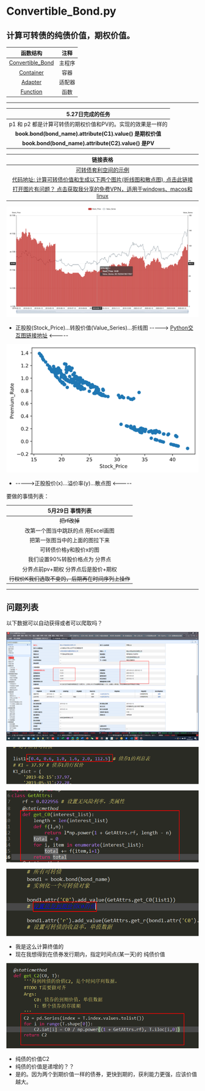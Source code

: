 # Convertible_Bond.py
## 计算可转债的纯债价值，期权价值。



|                           函数结构                           |  注释  |
| :----------------------------------------------------------: | :----: |
| [Convertible_Bond](https://github.com/FinTechNJU/Bond/blob/master/Convertible_Bond.py) | 主程序 |
| [Container](https://github.com/FinTechNJU/Bond/blob/master/Container.py) |  容器  |
| [Adapter](https://github.com/FinTechNJU/Bond/blob/master/Adapter.py) | 适配器 |
| [Function](https://github.com/FinTechNJU/Bond/blob/master/Function.py) |  函数  |



------



|                      5.27日完成的任务                       |
| :---------------------------------------------------------: |
| p1 和 p2 都是计算可转债的期权价值和PV的。实现的效果是一样的 |
|  **book.bond(bond_name).attribute(C1).value() 是期权价值**  |
|    **book.bond(bond_name).attribute(C2).value() 是PV**     |


|                     链接表格                      |
| :---------------------------------------------------------: |
|[可转债套利空间的示例](https://github.com/FinTechNJU/ConvertibleBond/blob/master/output/128054.SZ.csv)|
|[代码地址: 计算可转债价值和生成以下两个图片(折线图和散点图), 点击此链接](https://github.com/FinTechNJU/Bond/blob/master/p1.py)  |
|[打开图片有问题？ 点击获取我分享的免费VPN，适用于windows、macos和linux](https://github.com/FinTechNJU/Tutorial/issues/2)|




![](asset/image-20200530013008868-0773878.png)

* 正股股(Stock_Price)...转股价值(Value_Series)...折线图 -----> [Python交互图链接地址](https://fintechnju.github.io/Bond/output/StockPrice_ValueSeries.html) <-----


 ![正股股价(x)...溢价率(y)...散点图](asset/正股股价(x)...溢价率(y)...散点图.png) 


* ----->正股股价(x)...溢价率(y)...散点图 <-----        




要做的事情列表：

|                 5月29日 事情列表                  |
| :-----------------------------------------------: |
|                   ~~把rf改掉~~                    |
|        改第一个图当中跳跃的点 用Excel画图         |
|          把第一张图当中的上面的图拉下来           |
|              可转债价格y和股价x的图               |
|          我们设置90%转股价格点为 分界点           |
|        分界点前pv+期权 分界点后是股价+期权        |
| ~~行权价K我们选取不变的，后期再在时间序列上操作~~ |



------

## 问题列表

以下数据可以自动获得或者可以爬取吗？

![image-20200529011942131](asset/image-20200529011942131.png)

![image-20200529223427402](asset/image-20200529223427402.png)

![image-20200529223547165](asset/image-20200529223547165.png)

![image-20200529223618135](asset/image-20200529223618135.png)

* 我是这么计算终值的
* 现在我想得到在债券发行期内，指定时间点(某一天)的 纯债价值

![image-20200529225854001](asset/image-20200529225854001.png)

* 纯债的价值C2
* 纯债的价值是递增的？？
* 是的。因为两个到期价值一样的债券，更快到期的，获利能力更强，应该价值越大。


